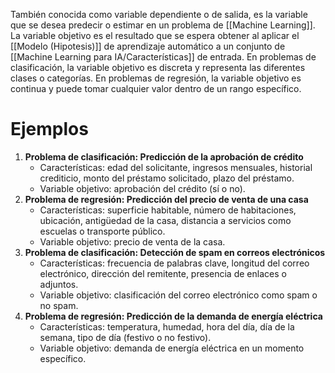 También conocida como variable dependiente o de salida, es la variable que se desea predecir o estimar en un problema de [[Machine Learning]]. La variable objetivo es el resultado que se espera obtener al aplicar el [[Modelo (Hipotesis)]] de aprendizaje automático a un conjunto de [[Machine Learning para IA/Características]] de entrada. En problemas de clasificación, la variable objetivo es discreta y representa las diferentes clases o categorías. En problemas de regresión, la variable objetivo es continua y puede tomar cualquier valor dentro de un rango específico.

# Ejemplos

1.  **Problema de clasificación: Predicción de la aprobación de crédito**
    -   Características: edad del solicitante, ingresos mensuales, historial crediticio, monto del préstamo solicitado, plazo del préstamo.
    -   Variable objetivo: aprobación del crédito (sí o no).
2.  **Problema de regresión: Predicción del precio de venta de una casa**
    -   Características: superficie habitable, número de habitaciones, ubicación, antigüedad de la casa, distancia a servicios como escuelas o transporte público.
    -   Variable objetivo: precio de venta de la casa.
3.  **Problema de clasificación: Detección de spam en correos electrónicos**
    -   Características: frecuencia de palabras clave, longitud del correo electrónico, dirección del remitente, presencia de enlaces o adjuntos.
    -   Variable objetivo: clasificación del correo electrónico como spam o no spam.
4.  **Problema de regresión: Predicción de la demanda de energía eléctrica**
    -   Características: temperatura, humedad, hora del día, día de la semana, tipo de día (festivo o no festivo).
    -   Variable objetivo: demanda de energía eléctrica en un momento específico.